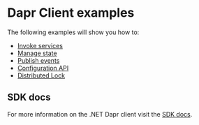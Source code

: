 # Dapr Client examples

The following examples will show you how to:

- [Invoke services](./ServiceInvocation)
- [Manage state](./StateManagement)
- [Publish events](./PublishSubscribe)
- [Configuration API](./ConfigurationApi)
- [Distributed Lock](./DistributedLock)

## SDK docs

For more information on the .NET Dapr client visit the [SDK docs](https://docs.dapr.io/developing-applications/sdks/dotnet/dotnet-client/).
